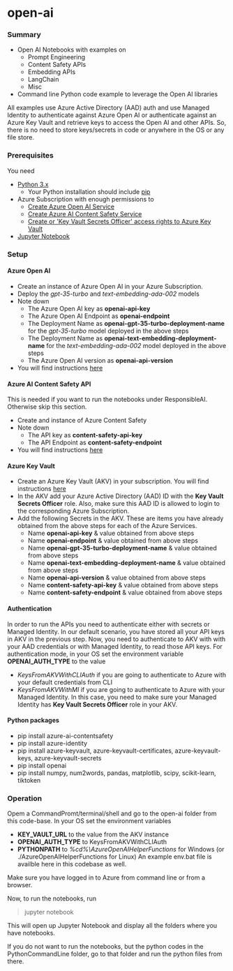 # open-ai

### Summary
- Open AI Notebooks with examples on
  - Prompt Engineering
  - Content Safety APIs
  - Embedding APIs
  - LangChain
  - Misc
- Command line Python code example to leverage the Open AI libraries

All examples use Azure Active Directory (AAD) auth and use Managed Identity to authenticate against Azure Open AI or authenticate against an Azure Key Vault and retrieve keys to access the Open AI and other APIs. So, there is no need to store keys/secrets in code or anywhere in the OS or any file store.

### Prerequisites
You need 
- [Python 3.x](https://www.python.org/)
  -   Your Python installation should include [pip](https://pip.pypa.io/en/stable/)
- Azure Subscription with enough permissions to 
  - [Create Azure Open AI Service](https://learn.microsoft.com/en-us/azure/cognitive-services/openai/overview)
  - [Create Azure AI Content Safety Service](https://learn.microsoft.com/en-us/azure/cognitive-services/content-safety/overview)
  - [Create or 'Key Vault Secrets Officer' access rights to Azure Key Vault](https://learn.microsoft.com/en-us/azure/key-vault/general/overview)
- [Jupyter Notebook](https://docs.jupyter.org/en/latest/install/notebook-classic.html)

### Setup
#### Azure Open AI
- Create an instance of Azure Open AI in your Azure Subscription.
- Deploy the <i>gpt-35-turbo</i> and <i>text-embedding-ada-002</i> models
- Note down
  - The Azure Open AI key as <b>openai-api-key</b>
  - The Azure Open AI Endpoint as <b>openai-endpoint</b>
  - The Deployment Name as <b>openai-gpt-35-turbo-deployment-name</b> for the <i>gpt-35-turbo</i> model deployed in the above steps
  - The Deployment Name as <b>openai-text-embedding-deployment-name</b> for the <i>text-embedding-ada-002</i> model deployed in the above steps
  - The Azure Open AI version as <b>openai-api-version</b>
- You will find instructions [here](https://learn.microsoft.com/en-us/azure/cognitive-services/openai/how-to/create-resource?pivots=web-portal)
#### Azure AI Content Safety API 
This is needed if you want to run the  notebooks under ResponsibleAI. Otherwise skip this section.
- Create and instance of Azure Content Safety
- Note down 
  - The API key as <b>content-safety-api-key</b>
  - The API Endpoint as <b>content-safety-endpoint</b>
- You will find instructions [here](https://learn.microsoft.com/en-us/azure/cognitive-services/content-safety/overview)
#### Azure Key Vault
- Create an Azure Key Vault (AKV) in your subscription. You will find instructions [here](https://learn.microsoft.com/en-us/azure/key-vault/general/quick-create-portal)
- In the AKV add your Azure Active Directory (AAD) ID with the <b>Key Vault Secrets Officer</b> role. Also, make sure this AAD ID is allowed to login to the corresponding Azure Subscription.
- Add the following Secrets in the AKV. These are items you have already obtained from the above steps for each of the Azure Services.
  - Name <b>openai-api-key</b> & value obtained from above steps
  - Name <b>openai-endpoint</b> & value obtained from above steps
  - Name <b>openai-gpt-35-turbo-deployment-name</b> & value obtained from above steps
  - Name <b>openai-text-embedding-deployment-name</b> & value obtained from above steps
  - Name <b>openai-api-version</b> & value obtained from above steps
  - Name <b>content-safety-api-key</b> & value obtained from above steps
  - Name <b>content-safety-endpoint</b> & value obtained from above steps
#### Authentication
In order to run the APIs you need to authenticate either with secrets or Managed Identity.
In our default scenario, you have stored all your API keys in AKV in the previous step.
Now, you need to authenticate to AKV with with your AAD credentials or with Managed Identity, to read those API keys.
For authentication mode, in your OS set the environment variable <b>OPENAI_AUTH_TYPE</b> to the value
  - <i>KeysFromAKVWithCLIAuth</i> if you are going to authenticate to Azure with your default credentials from CLI
  - <i>KeysFromAKVWithMI</i> if you are going to authenticate to Azure with your Managed Identity. In this case, you need to make sure your Managed Identity has <b>Key Vault Secrets Officer</b> role in your AKV. 
#### Python packages
- pip install azure-ai-contentsafety
- pip install azure-identity
- pip install azure-keyvault, azure-keyvault-certificates, azure-keyvault-keys, azure-keyvault-secrets
- pip install openai
- pip install numpy, num2words, pandas, matplotlib, scipy, scikit-learn, tiktoken
### Operation
Opem a CommandPromt/terminal/shell and go to the open-ai folder from this code-base.
In your OS set the environment variables
- <b>KEY_VAULT_URL</b> to the value from the AKV instance
- <b>OPENAI_AUTH_TYPE</b> to KeysFromAKVWithCLIAuth
- <b>PYTHONPATH</b> to <i>%cd%\AzureOpenAIHelperFunctions</i> for Windows (or ./AzureOpenAIHelperFunctions for Linux)
An example env.bat file is availble here in this codebase as well.

Make sure you have logged in to Azure from command line or from a browser.

Now, to run the notebooks, run 
> jupyter notebook

This will open up Jupyter Notebook and display all the folders where you have notebooks.

If you do not want to run the notebooks, but the python codes in the PythonCommandLine folder, go to that folder and run
the python files from there.

